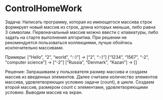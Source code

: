 # ControlHomeWork
Задача: Написать программу, которая из имеющегося массива строк формирует новый массив из строк, длина которых меньше, либо равна 3 символам. Первоначальный массив можно ввести с клавиатуры, либо задать на старте выполнения алгоритма. При решении не рекомендуется пользоваться коллекциями, лучше обойтись исключительно массивами.

Примеры:
[“Hello”, “2”, “world”, “:-)”] → [“2”, “:-)”]
[“1234”, “1567”, “-2”, “computer science”] → [“-2”]
[“Russia”, “Denmark”, “Kazan”] → []

Решение:
Запрашиваем у пользователя размер массива и создаем массив из введенных элементов.
Далее считаем количество элементов массива, удовлетворяющих условию задачи (count), в цикле.
Создаем второй массив, размером count c элементами, удовлетворяющими условию.
Выводим массив на экран.

